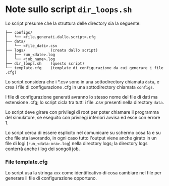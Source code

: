 # Note sullo script `dir_loops.sh`

Lo script presume che la struttura delle directory sia la seguente:

```
├── configs/
│   └── <file.generati.dallo.script>.cfg
├── data/
│   └── <file_dati>.csv
├── logs/           (creata dallo script)
│   ├── run_<date>.log
│   └── <job_name>.log
├── dir_loops.sh    (questo script)
└── template.cfg    (template di configurazione da cui generare i file .cfg)
```

Lo script considera che i \*.csv sono in una sottodirectory chiamata `data`,
e crea i file di configurazione .cfg in una sottodirectory chiamata `configs`. 

I file di configurazione generati avranno lo stesso nome del file di dati ma estensione
.cfg; lo script cicla tra tutti i file .csv presenti nella directory `data`. 

Lo script deve girare con privilegi di root per poter chiamare il programma del simulatore,
se eseguito con privilegi inferiori avvisa ed esce con errore 1.

Lo script cerca di essere esplicito nel comunicare su schermo cosa fa e su che file sta lavorando,
in ogni caso tutto l'output viene anche girato in un file di logi (`run_<data-ora>.log`) nella directory logs;
la directory logs conterrà anche i log dei songoli job.

### File template.cfg

Lo script usa la stringa `xxx` come identificativo di cosa cambiare nel file per generare
il file di configurazione opportuno.
